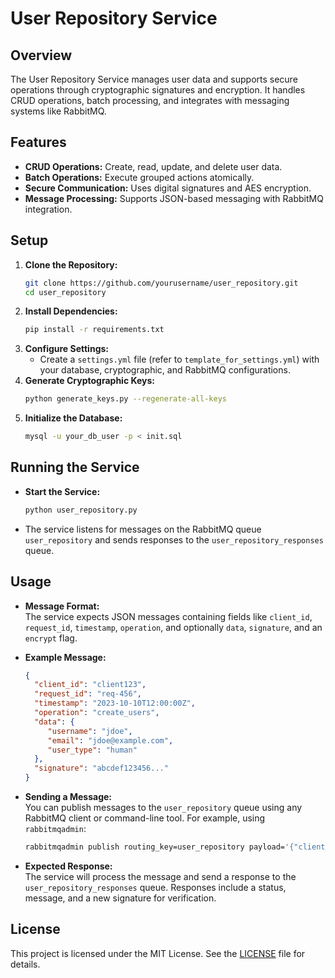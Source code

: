 # User Repository Service

## Overview
The User Repository Service manages user data and supports secure operations through cryptographic signatures and encryption. It handles CRUD operations, batch processing, and integrates with messaging systems like RabbitMQ.

## Features
- **CRUD Operations:** Create, read, update, and delete user data.
- **Batch Operations:** Execute grouped actions atomically.
- **Secure Communication:** Uses digital signatures and AES encryption.
- **Message Processing:** Supports JSON-based messaging with RabbitMQ integration.

## Setup
1. **Clone the Repository:**
    ```bash
    git clone https://github.com/yourusername/user_repository.git
    cd user_repository
    ```
2. **Install Dependencies:**
    ```bash
    pip install -r requirements.txt
    ```
3. **Configure Settings:**
    - Create a `settings.yml` file (refer to `template_for_settings.yml`) with your database, cryptographic, and RabbitMQ configurations.
4. **Generate Cryptographic Keys:**
    ```bash
    python generate_keys.py --regenerate-all-keys
    ```
5. **Initialize the Database:**
    ```bash
    mysql -u your_db_user -p < init.sql
    ```

## Running the Service
- **Start the Service:**
    ```bash
    python user_repository.py
    ```
- The service listens for messages on the RabbitMQ queue `user_repository` and sends responses to the `user_repository_responses` queue.

## Usage
- **Message Format:**  
  The service expects JSON messages containing fields like `client_id`, `request_id`, `timestamp`, `operation`, and optionally `data`, `signature`, and an `encrypt` flag.
  
- **Example Message:**  
    ```json
    {
      "client_id": "client123",
      "request_id": "req-456",
      "timestamp": "2023-10-10T12:00:00Z",
      "operation": "create_users",
      "data": {
         "username": "jdoe",
         "email": "jdoe@example.com",
         "user_type": "human"
      },
      "signature": "abcdef123456..."
    }
    ```
  
- **Sending a Message:**  
  You can publish messages to the `user_repository` queue using any RabbitMQ client or command-line tool. For example, using `rabbitmqadmin`:
    ```bash
    rabbitmqadmin publish routing_key=user_repository payload='{"client_id":"client123", "request_id":"req-456", "timestamp":"2023-10-10T12:00:00Z", "operation":"create_users", "data":{"username":"jdoe", "email":"jdoe@example.com", "user_type":"human"}, "signature":"abcdef123456..."}'
    ```
  
- **Expected Response:**  
  The service will process the message and send a response to the `user_repository_responses` queue. Responses include a status, message, and a new signature for verification.

## License
This project is licensed under the MIT License. See the [LICENSE](LICENSE.md) file for details.